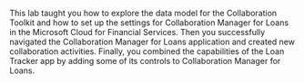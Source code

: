 This lab taught you how to explore the data model for the Collaboration Toolkit and how to set up the settings for Collaboration Manager for Loans in the Microsoft Cloud for Financial Services. Then you successfully navigated the Collaboration Manager for Loans application and created new collaboration activities. Finally, you combined the capabilities of the Loan Tracker app by adding some of its controls to Collaboration Manager for Loans.
